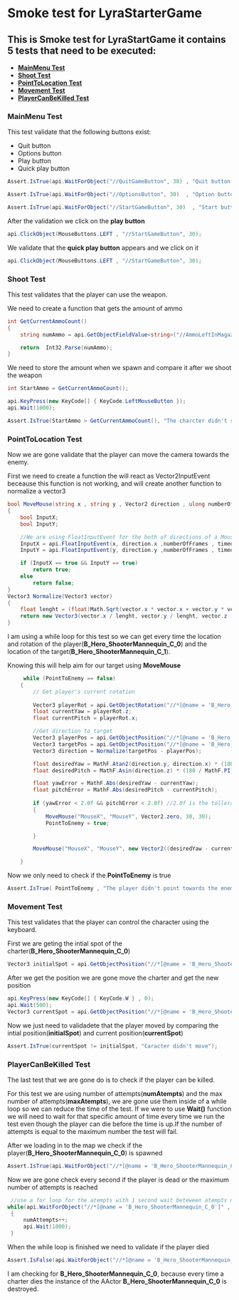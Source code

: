 # Smoke test for LyraStarterGame

## This is Smoke test for LyraStartGame it contains 5 tests that need to be executed:
- [**MainMenu Test**](#mainmenu-test)
- [**Shoot Test**](#shoot-test)
- [**PointToLocation Test**](#pointtolocation-test)
- [**Movement Test**](#movement-test)
- [**PlayerCanBeKilled Test**](#playercanbekilled-test)

### MainMenu Test

This test validate that the following buttons exist:
- Quit button
- Options button
- Play button
- Quick play button 


```csharp
Assert.IsTrue(api.WaitForObject("//QuitGameButton", 30) , "Quit button is not available"); // Validate Quit Button exist

Assert.IsTrue(api.WaitForObject("//OptionsButton", 30)  , "Option button is not available"); // Validate Options Button exist

Assert.IsTrue(api.WaitForObject("//StartGameButton", 30)  , "Start button is not available"); // Validate Play button exist
```
After the validation we click on the **play button** 

```csharp
api.ClickObject(MouseButtons.LEFT , "//StartGameButton", 30);
```

We validate that the **quick play button** appears and we click on it

```csharp
api.ClickObject(MouseButtons.LEFT , "//StartGameButton", 30);
```

### Shoot Test

This test validates that the player can use the weapon.

We need to create a function that gets the amount of ammo 

```csharp
int GetCurrentAmmoCount()
{
    string numAmmo = api.GetObjectFieldValue<string>("//AmmoLeftInMagazineWidget/@text", 30);

    return  Int32.Parse(numAmmo);
}
```

We need to store the amount when we spawn and compare it after we shoot the weapon
```csharp
int StartAmmo = GetCurrentAmmoCount();

api.KeyPress(new KeyCode[] { KeyCode.LeftMouseButton });
api.Wait(1000);

Assert.IsTrue(StartAmmo > GetCurrentAmmoCount(), "The charcter didn't shoot");
```

### PointToLocation Test
Now we are gone validate that the player can move the camera towards the enemy.

First we need to create a function the will react as Vector2InputEvent beceause this function is not working, and will create another function to normalize a vector3

```csharp
bool MoveMouse(string x , string y , Vector2 direction , ulong numberOfFrames , int timeout)
{
    bool InputX;
    bool InputY;

    //We are using FloatInputEvent for the both of directions of a Mouse
    InputX = api.FloatInputEvent(x, direction.x ,numberOfFrames , timeout);
    InputY = api.FloatInputEvent(y, direction.y ,numberOfFrames , timeout);

    if (InputX == true && InputY == true)
        return true;
    else
        return false;
}
Vector3 Normalize(Vector3 vector)
{
    float lenght = (float)Math.Sqrt(vector.x * vector.x + vector.y * vector.y + vector.z * vector.z);
    return new Vector3(vector.x / lenght, vector.y / lenght, vector.z );
}
```

I am using a while loop for this test so we can get every time the location and rotation of the player(**B_Hero_ShooterMannequin_C_0**) and the location of the target(**B_Hero_ShooterMannequin_C_1**).

Knowing this will help aim for our target using **MoveMouse**

```csharp
     while (PointToEnemy == false)
    {   
        // Get player's current rotation
        
        Vector3 playerRot = api.GetObjectRotation("//*[@name = 'B_Hero_ShooterMannequin_C_0']");
        float currentYaw = playerRot.z;
        float currentPitch = playerRot.x;

        //Get direction to target
        Vector3 playerPos = api.GetObjectPosition("//*[@name = 'B_Hero_ShooterMannequin_C_0']", CoordinateConversion.Local);
        Vector3 targetPos = api.GetObjectPosition("//*[@name = 'B_Hero_ShooterMannequin_C_1']", CoordinateConversion.Local);
        Vector3 direction = Normalize(targetPos - playerPos);

        float desiredYaw = MathF.Atan2(direction.y, direction.x) * (180 / MathF.PI);
        float desiredPitch = MathF.Asin(direction.z) * (180 / MathF.PI);

        float yawError = MathF.Abs(desiredYaw - currentYaw);
        float pitchError = MathF.Abs(desiredPitch - currentPitch);
    
        if (yawError < 2.0f && pitchError < 2.0f) //2.0f is the tollerance
        {
            MoveMouse("MouseX", "MouseY", Vector2.zero, 30, 30);
            PointToEnemy = true;

        }

        MoveMouse("MouseX", "MouseY", new Vector2((desiredYaw - currentYaw) * 0.7f, (desiredPitch - currentPitch) * 0.7f), 30, 30); // 0.7f speed

    }   
```

Now we only need to check if the **PointToEnemy** is true

```csharp
Assert.IsTrue( PointToEnemy , "The player didn't point towards the enemy" ); 
```

### Movement Test
This test validates that the player can control the character using the keyboard.

First we are geting the intial spot of the charter(**B_Hero_ShooterMannequin_C_0**)
```csharp
Vector3 initialSpot = api.GetObjectPosition("//*[@name = 'B_Hero_ShooterMannequin_C_0']" , CoordinateConversion.Local); 
```
After we get the position we are gone move the charter and get the new position
```csharp
api.KeyPress(new KeyCode[] { KeyCode.W } , 0);
api.Wait(500);
Vector3 currentSpot = api.GetObjectPosition("//*[@name = 'B_Hero_ShooterMannequin_C_0']", CoordinateConversion.Local);Assert.IsTrue(currentSpot != initialSpot, "Caracter didn't move");
```
Now we just need to validadete that the player moved by comparing the intial position(**initialSpot**) and current position(**currentSpot**)
```csharp
Assert.IsTrue(currentSpot != initialSpot, "Caracter didn't move");
```

### PlayerCanBeKilled Test
The last test that we are gone do is to check if the player can be killed.

For this test we are using number of attempts(**numAtempts**) and the max number of attempts(**maxAtempts**), we are gone use them inside of a while loop so we can reduce the time of the test. If we were to use **Wait()** function we will need to wait for that specific amount of time every time we run the test even though the player can die before the time is up.If the number of attempts is equal to the maximum number the test will fail.

After we loading in to the map we check if the player(**B_Hero_ShooterMannequin_C_0**) is spawned

```csharp
Assert.IsTrue(api.WaitForObject("//*[@name = 'B_Hero_ShooterMannequin_C_0']" ,10) , "Charcter is not spawned");
```

Now we are gone check every second if the player is dead or the maximum number of attempts is reached

```csharp
 //use a for loop for the atempts with 1 second wait beteween atempts max 25 atempts
while(api.WaitForObject("//*[@name = 'B_Hero_ShooterMannequin_C_0']" , 1) == true && numAttempts != maxAttempts )
 {
     numAttempts++;
     api.Wait(1000);
 }
```
When the while loop is finished we need to validate if the player died
```csharp
Assert.IsFalse(api.WaitForObject("//*[@name = 'B_Hero_ShooterMannequin_C_0']" ,1) , "Character was not killed");
```
I am checking for **B_Hero_ShooterMannequin_C_0**, because every time a charter dies the instance of the AActor **B_Hero_ShooterMannequin_C_0** is destroyed.
